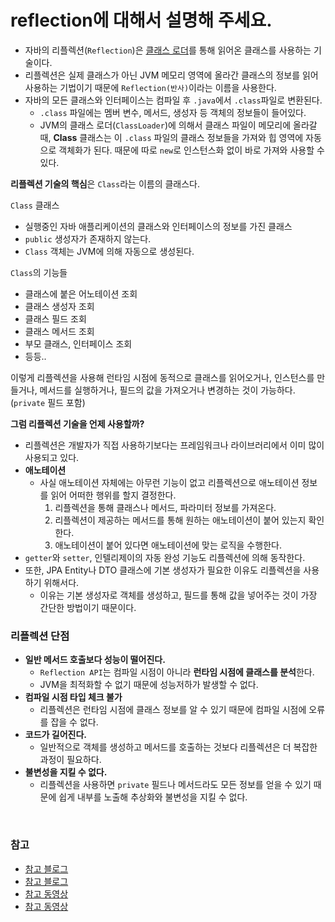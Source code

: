 # reflection에 대해서 설명해 주세요.

- 자바의 리플렉션(`Reflection`)은 [클래스 로더](https://github.com/genesis12345678/TIL/blob/main/interview/java/1_10/JVM.md#jvm-%EA%B5%AC%EC%A1%B0)를 통해 읽어온 클래스를 사용하는 기술이다.
- 리플렉션은 실제 클래스가 아닌 JVM 메모리 영역에 올라간 클래스의 정보를 읽어 사용하는 기법이기 때문에 `Reflection(반사)`이라는 이름을 사용한다.
- 자바의 모든 클래스와 인터페이스는 컴파일 후 `.java`에서 `.class`파일로 변환된다.
  - `.class` 파일에는 멤버 변수, 메서드, 생성자 등 객체의 정보들이 들어있다.
  - JVM의 클래스 로더(`ClassLoader`)에 의해서 클래스 파일이 메모리에 올라갈 때, **Class** 클래스는 이 `.class` 파일의 클래스 정보들을 가져와 힙 영역에 자동으로
  객체화가 된다. 때문에 따로 `new`로 인스턴스화 없이 바로 가져와 사용할 수 있다.

**리플렉션 기술의 핵심**은 `Class`라는 이름의 클래스다.

`Class` 클래스
- 실행중인 자바 애플리케이션의 클래스와 인터페이스의 정보를 가진 클래스
- `public` 생성자가 존재하지 않는다.
- `Class` 객체는 JVM에 의해 자동으로 생성된다.

`Class`의 기능들
- 클래스에 붙은 어노테이션 조회
- 클래스 생성자 조회
- 클래스 필드 조회
- 클래스 메서드 조회
- 부모 클래스, 인터페이스 조회
- 등등..

이렇게 리플렉션을 사용해 런타임 시점에 동적으로 클래스를 읽어오거나, 인스턴스를 만들거나, 메서드를 실행하거나, 필드의 값을 가져오거나 변경하는 것이 가능하다.(`private` 필드 포함)

**그럼 리플렉션 기술을 언제 사용할까?**

- 리플렉션은 개발자가 직접 사용하기보다는 프레임워크나 라이브러리에서 이미 많이 사용되고 있다.
- **애노테이션**
  - 사실 애노테이션 자체에는 아무런 기능이 없고 리플렉션으로 애노테이션 정보를 읽어 어떠한 행위를 할지 결정한다.
    1. 리플렉션을 통해 클래스나 메서드, 파라미터 정보를 가져온다.
    2. 리플렉션이 제공하는 메서드를 통해 원하는 애노테이션이 붙어 있는지 확인한다.
    3. 애노테이션이 붙어 있다면 애노테이션에 맞는 로직을 수행한다.
- `getter`와 `setter`, 인텔리제이의 자동 완성 기능도 리플렉션에 의해 동작한다.
- 또한, JPA Entity나 DTO 클래스에 기본 생성자가 필요한 이유도 리플렉션을 사용하기 위해서다.
  - 이유는 기본 생성자로 객체를 생성하고, 필드를 통해 값을 넣어주는 것이 가장 간단한 방법이기 때문이다.

### 리플렉션 단점

- **일반 메서드 호출보다 성능이 떨어진다.**
  - `Reflection API`는 컴파일 시점이 아니라 **런타임 시점에 클래스를 분석**한다.
  - JVM을 최적화할 수 없기 때문에 성능저하가 발생할 수 없다.
- **컴파일 시점 타입 체크 불가**
  - 리플렉션은 런타임 시점에 클래스 정보를 알 수 있기 때문에 컴파일 시점에 오류를 잡을 수 없다. 
- **코드가 길어진다.**
  - 일반적으로 객체를 생성하고 메서드를 호출하는 것보다 리플렉션은 더 복잡한 과정이 필요하다.
- **불변성을 지킬 수 없다.**
  - 리플렉션을 사용하면 `private` 필드나 메서드라도 모든 정보를 얻을 수 있기 때문에 쉽게 내부를 노출해 추상화와 불변성을 지킬 수 없다.

<br>

### 참고
- [참고 블로그](https://inpa.tistory.com/entry/JAVA-%E2%98%95-%EB%88%84%EA%B5%AC%EB%82%98-%EC%89%BD%EA%B2%8C-%EB%B0%B0%EC%9A%B0%EB%8A%94-Reflection-API-%EC%82%AC%EC%9A%A9%EB%B2%95#%EB%8F%99%EC%A0%81%EC%9C%BC%EB%A1%9C_%ED%95%84%EB%93%9C_%EA%B0%80%EC%A0%B8%EC%99%80_%EC%A1%B0%EC%9E%91%ED%95%98%EA%B8%B0)
- [참고 블로그](https://hudi.blog/java-reflection/)
- [참고 동영상](https://www.youtube.com/watch?v=67YdHbPZJn4)
- [참고 동영상](https://www.youtube.com/watch?v=Q-8FC09OSYg)